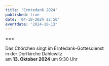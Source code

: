 ```yaml
---
title: 'Erntedank 2024'
published: true
date: '04-10-2024 22:50'
eventdate: '2024-10-13'
---
```


===

Das Chörchen singt im Erntedank-Gottesdienst</br>
in der Dorfkirche Dahlewitz </br>
am **13. Oktober 2024** um 9:30 Uhr

